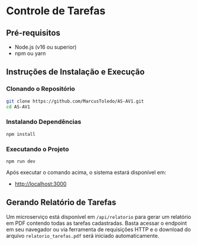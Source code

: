# Controle de Tarefas

## Pré-requisitos

- Node.js (v16 ou superior)
- npm ou yarn

## Instruções de Instalação e Execução

### Clonando o Repositório

```bash
git clone https://github.com/MarcusToledo/AS-AV1.git
cd AS-AV1
```

### Instalando Dependências

```shellscript
npm install
```

### Executando o Projeto

```shellscript
npm run dev
```

Após executar o comando acima, o sistema estará disponível em:

- [http://localhost:3000](http://localhost:3000)

## Gerando Relatório de Tarefas

Um microserviço está disponível em `/api/relatorio` para gerar um relatório em
PDF contendo todas as tarefas cadastradas. Basta acessar o endpoint em seu
navegador ou via ferramenta de requisições HTTP e o download do arquivo
`relatorio_tarefas.pdf` será iniciado automaticamente.

